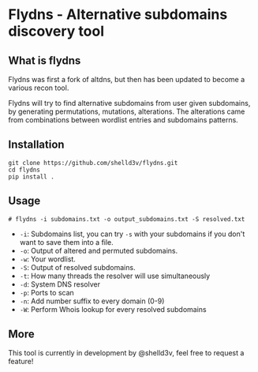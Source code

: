 # Flydns - Alternative subdomains discovery tool

## What is flydns

Flydns was first a fork of altdns, but then has been updated to become a various recon tool.

Flydns will try to find alternative subdomains from user given subdomains, by generating permutations, mutations, alterations. The alterations came from combinations between wordlist entries and subdomains patterns.

## Installation

```
git clone https://github.com/shelld3v/flydns.git
cd flydns
pip install .
```

## Usage

`# flydns -i subdomains.txt -o output_subdomains.txt -S resolved.txt`

- `-i`: Subdomains list, you can try `-s` with your subdomains if you don't want to save them into a file.
- `-o`: Output of altered and permuted subdomains.
- `-w`: Your wordlist.
- `-S`: Output of resolved subdomains.
- `-t`: How many threads the resolver will use simultaneously
- `-d`: System DNS resolver
- `-p`: Ports to scan
- `-n`: Add number suffix to every domain (0-9)
- `-W`: Perform Whois lookup for every resolved subdomains

## More

This tool is currently in development by @shelld3v, feel free to request a feature!
